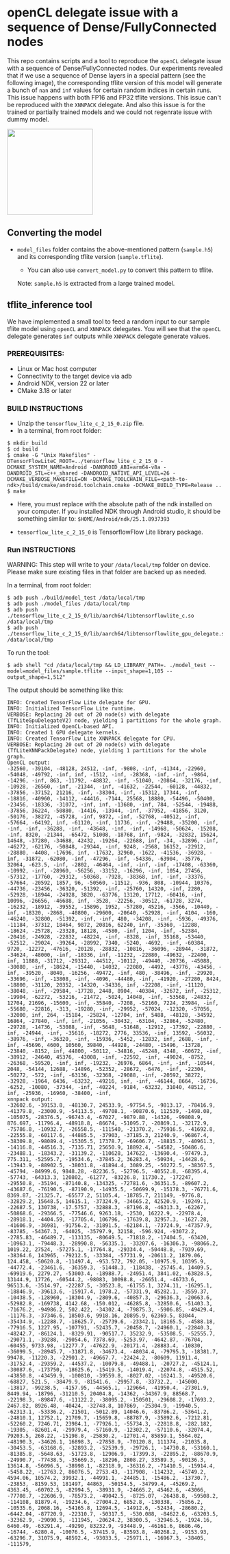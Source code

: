 # openCL delegate issue with a sequence of Dense/FullyConnected nodes 

This repo contains scripts and a tool to reproduce the `openCL` delegate issue with a sequence of Dense/FullyConnected nodes. Our experiments revealed that if we use a sequence of Dense layers in a special pattern (see the following image), the corresponding tflite version of this model will generate a bunch of `nan` and `inf` values for certain random indices in certain runs. This issue happens with both FP16 and FP32 tflite versions. This issue can't be reproduced with the `XNNPACK` delegate. And also this issue is for the trained or partially trained models and we could not regenrate issue with dummy model. 

<img src="image.png" width="200">

## Converting the model
* `model_files` folder contains the above-mentioned pattern (`sample.h5`) and its corresponding tflite version (`sample.tflite`). 
  * You can also use `convert_model.py` to convert this pattern to tflite.
  
  Note: `sample.h5` is extracted from a large trained model.

## tflite_inference tool 
We have implemented a small tool to feed a random input to our sample tflite model using `openCL` and `XNNPACK` delegates. You will see that the `openCL` delegate generates `inf` outputs while `XNNPACK` delegate generate values. 

### PREREQUISITES: ###
* Linux or Mac host computer
* Connectivity to the target device via adb
* Android NDK, version 22 or later
* CMake 3.18 or later

### BUILD INSTRUCTIONS ###
* Unzip the `tensorflow_lite_c_2_15_0.zip` file.
* In a terminal, from root folder:
```console
$ mkdir build
$ cd build
$ cmake -G "Unix Makefiles" -DTensorFlowLiteC_ROOT=../tensorflow_lite_c_2_15_0 -DCMAKE_SYSTEM_NAME=Android -DANDROID_ABI=arm64-v8a -DANDROID_STL=c++_shared -DANDROID_NATIVE_API_LEVEL=26 -DCMAKE_VERBOSE_MAKEFILE=ON -DCMAKE_TOOLCHAIN_FILE=<path-to-ndk>/build/cmake/android.toolchain.cmake -DCMAKE_BUILD_TYPE=Release ..
$ make
```
* Here, you must replace <path-to-ndk> with the absolute path of the ndk installed on your computer. If you installed NDK through Android studio, it should be something similar to:
`$HOME/Android/ndk/25.1.8937393`

* `tensorflow_lite_c_2_15_0` is TensorflowFlow Lite library package.
### Run INSTRUCTIONS ###
WARNING: This step will write to your `/data/local/tmp` folder on device. Please make sure existing files in that folder are backed up as needed.

In a terminal, from root folder:
```console
$ adb push ./build/model_test /data/local/tmp
$ adb push ./model_files /data/local/tmp
$ adb push ./tensorflow_lite_c_2_15_0/lib/aarch64/libtensorflowlite_c.so /data/local/tmp
$ adb push ./tensorflow_lite_c_2_15_0/lib/aarch64/libtensorflowlite_gpu_delegate.so /data/local/tmp
```

To run the tool:
```console
$ adb shell "cd /data/local/tmp && LD_LIBRARY_PATH=. ./model_test --model=model_files/sample.tflite --input_shape=1,105 --output_shape=1,512"
```

The output should be something like this:
```console
INFO: Created TensorFlow Lite delegate for GPU.
INFO: Initialized TensorFlow Lite runtime.
VERBOSE: Replacing 20 out of 20 node(s) with delegate (TfLiteGpuDelegateV2) node, yielding 1 partitions for the whole graph.
INFO: Initialized OpenCL-based API.
INFO: Created 1 GPU delegate kernels.
INFO: Created TensorFlow Lite XNNPACK delegate for CPU.
VERBOSE: Replacing 20 out of 20 node(s) with delegate (TfLiteXNNPackDelegate) node, yielding 1 partitions for the whole graph.
OpenCL output:
-32560, -39104, -48128, 24512, -inf, -9808, -inf, -41344, -22960, -54048, -49792, -inf, inf, -1512, -inf, -28368, -inf, -inf, -9864, -14296, -inf, 863, -11792, -48832, -inf, -51040, -20864, -32176, -inf, -10928, -26560, -inf, -21344, -inf, -41632, -22544, -60128, -44832, -37856, -37152, 21216, -inf, -38304, -inf, -15312, 17344, -inf, -18816, -40960, -14112, -44416, -7144, 25568, 18880, -54496, -50400, -23456, -18336, -31072, -inf, inf, -13680, -inf, 784, -52544, -19488, -37856, 36224, -50880, -14416, -13944, -inf, -37952, -41856, 3120, -50176, -38272, -45728, -inf, 9872, -inf, -52768, -40512, -inf, -57664, -64192, inf, -61120, -inf, 11736, -inf, -29488, -35200, -inf, -inf, -inf, -36288, -inf, -43648, -inf, -inf, -14968, -50624, -15208, -inf, 8320, -21344, -65472, 51008, -18768, inf, -9824, -32832, 15624, 14648, -37280, -34688, 42432, -19264, -22688, inf, -34, -32896, -inf, -46272, -62176, -50848, -29344, -inf, 9248, -2568, 16152, -22912, -28880, -4408, -17696, inf, -17632, 32960, -1622, -41536, -36928, -inf, -31872, -62080, -inf, -47296, -inf, -54336, -63904, -35776, 32064, -623.5, -inf, -2802, -46464, -inf, -inf, -inf, -17408, -63360, -10992, -inf, -28960, -56256, -33152, -16296, -inf, 1054, 27456, -57312, -17760, -29312, -50368, -7928, -38368, inf, -inf, -33376, -57664, -20592, 1857, 96, -50560, -11512, -936, 808, -10944, 10376, -44736, -23456, -36320, -51392, -inf, -25760, 14320, -inf, 2280, -52928, -18944, -24928, 3820, -63776, 13120, 17712, -60416, -inf, 10096, -26656, -46688, inf, -3528, -22256, -30512, -61728, 3274, -16232, -18912, -39552, -15896, 1952, -57280, 45216, -3566, -10440, -inf, -18320, -2868, -40800, -29600, -20640, -52928, -inf, 4104, -160, -46240, -32800, -51392, -inf, -inf, 480, -34208, -inf, -5936, -49376, -11184, -37312, 18464, 9872, 20816, 62240, inf, -35360, -12288, -18624, -25728, -23328, 18128, -4580, -inf, 1204, -inf, -52384, -20416, -24928, -22832, -48224, -inf, -8328, -inf, 35168, -53440, -52512, -29024, -39264, -28992, 7340, -5240, -4692, -inf, -60384, 9720, -12272, -47616, -20128, -28832, -10816, -36096, -28944, -31872, -34624, -48000, -inf, -18336, inf, -11232, -22880, -49632, -22400, -inf, 11888, -31712, -29312, -44512, -10112, -49440, -20736, -45088, -30080, -inf, -18624, -15440, -14032, -22080, -4492, -43776, -43456, -inf, -39520, -8040, -16256, -49472, -inf, 480, -38496, -inf, -29920, -33696, -inf, -13808, -inf, -4096, -44480, -inf, -41920, -27280, 8424, -18800, -31120, 20352, -14320, -34336, inf, -22208, -inf, -11120, -38048, -inf, -29584, -17728, 2448, 8904, -40384, -32672, inf, -25312, -19904, -62272, -53216, -21472, -5024, 14048, -inf, -53568, -24832, 12704, 21696, -15600, -inf, -35840, -7208, -52160, 7224, 23984, -inf, -55680, -22816, -313, -19280, -inf, -29952, -57024, -12320, -57056, -32000, inf, 264, -15184, -25824, -12704, inf, 5488, -48128, -34592, 16864, -27840, -inf, inf, -21056, -30432, -63104, -32864, -52480, -29728, -14736, -53088, -inf, -5648, -51648, -12912, -17392, -22880, -inf, -24944, -inf, -35616, -18272, 2776, 33536, -inf, 13592, -56032, -38976, -inf, -36320, -inf, -15936, -5452, -12832, inf, 2688, -inf, -inf, -45696, 4600, 10560, 39840, -44928, -24480, -15496, -13728, -23840, -8152, inf, 44800, -50112, -34816, -45248, 4348, -60672, -inf, -38912, -24640, 45376, -43008, -inf, -22592, -inf, -49024, -8752, -26368, -59520, -inf, inf, -19232, -26976, 6864, -inf, -inf, -10544, 2048, -54144, 12688, -14896, -52352, -28672, -6476, -inf, -22304, -50272, -572, -inf, -63136, -32368, -29088, -inf, -20592, 38272, -32928, -1964, 6436, -63232, -49216, inf, -inf, -46144, 8664, -16736, -6252, -10080, -37344, -inf, -40224, -9184, -63232, 31040, 48512, -inf, -25936, -16960, -38400, -inf, 
xnnpack output:
-32602.6, -39153.8, -48130.7, 24533.9, -97754.5, -9813.17, -78416.9, -41379.8, -23000.9, -54113.5, -49708.1, -90870.6, 112539, -1498.08, -105075, -28376.5, -96743.4, -67027, -9879.88, -14326, -99808.9, 876.697, -11796.4, -48918.8, -86674, -51095.7, -20869.1, -32172.9, -75786.8, -10932.7, -26558.5, -111540, -21370.2, -75916.5, -41692.8, -22555.8, -60117.6, -44885.5, -37903, -37185.3, 21240.9, -96867.4, -38309.8, -98089.4, -15305.5, 17378.7, -69606.7, -18815.7, -40961.3, -14116.8, -44516.3, -7135.71, 25650.9, 18892.4, -54582, -50486.6, -23488.1, -18343.2, -31139.2, -110628, 147622, -13690.4, -97479.3, 775.311, -52595.7, -19534.6, -37845.2, 36283.4, -50934, -14428.6, -13943.9, -88902.5, -38031.8, -41894.4, 3089.25, -50272.5, -38367.5, -45794, -84999.6, 9848.28, -82236.5, -52796.5, -40552.8, -68395.4, -57743, -64313.3, 120802, -61277, -83226.8, 11730.2, -172247, -29550.8, -35194, -87140.8, -134325, -72781.6, -36351.5, -89607.2, -43687.6, -76190.5, -87190.9, -14935.5, -50699.9, -15178.3, -76771.6, 8369.87, -21325.7, -65577.2, 51105.4, -18785.7, 211149, -9776.8, -32829.2, 15648.5, 14615.1, -37324.9, -34665.2, 42520.9, -19249.1, -22687.5, 130738, -17.5757, -32888.3, -87196.8, -46313.3, -62267, -50868.6, -29366.5, -77546.6, 9263.18, -2530, 16222.9, -22978.4, -28918.1, -4404.59, -17705.4, 106796, -17639.8, 32957.3, -1627.28, -41606.9, -36981, -91756.2, -31891.5, -62184.1, -73724.9, -47357.9, -83785, -54367.3, -64025, -35797.9, 32158, -596.924, -93072.2, -2785.83, -46489.7, -113135, -80649.5, -71818.2, -17404.5, -63420, -10963.1, -79448.3, -28990.8, -56335.1, -33207.6, -16306.3, -98066.2, 1019.22, 27524, -57275.1, -17764.8, -29334.4, -50448.8, -7939.69, -38364.6, 143965, -79212.5, -33384, -57731.9, -20611.2, 1879.06, 124.458, -50620.8, -11497.4, -953.572, 792.05, -10975.9, 10395.9, -44772.4, -23461.6, -36359.3, -51448.3, -118438, -25745.4, 14409.5, -69919.6, 2279.27, -53003.4, -18988.7, -24951.4, 3841.02, -63828.5, 13144.9, 17726, -60544.2, -98083, 10098.8, -26651.4, -46733.6, 96513.6, -3514.97, -22287.5, -30523.8, -61755.1, 3274.11, -16295.1, -18846.9, -39613.6, -15917.4, 1978.2, -57331.9, 45282.1, -3559.37, -10438.5, -128960, -18304.9, -2809.6, -40857.3, -29636.3, -20663.6, -52982.8, -169738, 4142.68, -150.012, -46285.8, -32850.6, -51403.3, -71676.2, -94986.2, 502.422, -34302.4, -79875.3, -5906.85, -49429.4, -11176.3, -37346.6, 18503.6, 9918.16, 20895.9, 62369.5, 83044, -35434.9, -12288.7, -18625.7, -25739.6, -23342.1, 18165.5, -4588.18, -77916.5, 1227.95, -107791, -52435.7, -20458.7, -24960.1, -22840.3, -48242.7, -86124.1, -8329.91, -90517.7, 35232.9, -53508.5, -52555.7, -29071.1, -39288, -29054.6, 7378.69, -5253.97, -4642.87, -76704, -60455, 9733.98, -12277.7, -47622.9, -20171.4, -28883.4, -10830, -36099.5, -28945.7, -31871.8, -34673.4, -48034.4, -79795.3, -18381.7, 99478, -11220.3, -22901.2, -49667.7, -22424.2, -80609, 11911.4, -31752.4, -29359.2, -44537.2, -10079.8, -49488.1, -20727.2, -45124.1, -30087.6, -173750, -18625.6, -15419.5, -14019.4, -22074.8, -4515.52, -43850.8, -43459.9, -100810, -39559.8, -8027.02, -16241.3, -49520.6, -68827, 521.5, -38479.9, -81541.6, -29957.8, -33732.2, -145000, -13817, -99238.5, -4157.95, -44565.1, -129664, -41950.4, -27301.9, 8449.94, -18796, -31210.5, 20404.8, -14362, -34367.9, 88568.7, -22198.3, -89847.6, -11122.2, -38095.2, -150501, -29608.2, -17693.2, 2467.82, 8926.48, -40424, -32748.8, 107869, -25304.9, -19940.5, -62313.1, -53336.2, -21501, -5012.89, 14046.6, -83786.2, -53641.2, -24810.1, 12752.1, 21709.7, -15659.8, -88787.9, -35892.6, -7212.81, -52260.2, 7246.71, 23984.1, -77926.1, -55734.3, -22818.8, -282.182, -19305, -82601.4, -29979.4, -57160.9, -12302.2, -57110.6, -32074.4, 79203.5, 268.22, -15198.8, -25830.2, -12701.4, 85859.1, 5564.02, -48190.3, -34626.1, 16898.3, -27858.9, -70120.8, 111374, -21035.8, -30453.5, -63168.6, -32893.2, -52539.9, -29726.1, -14730.8, -53160.1, -81385.8, -5648.63, -51723.8, -12906.9, -17399.3, -22895.2, -88670.9, -24990.7, -77438.5, -35669.3, -18296, 2808.27, 33589.3, -90136.3, 13614.8, -56096.5, -38998.1, -82318.9, -36316.2, -71410.5, -15914.4, -5458.22, -12763.2, 86076.5, 2753.43, -117908, -114232, -45749.2, 4594.06, 10574.2, 39932.1, -44991.1, -24485.1, -15486.2, -13730.7, -23853, -8159.53, 181497, 44863, -50154.5, -34799.4, -45269.2, 4363.45, -60702.5, -82994.5, -38931.9, -24665.2, 45462.6, -43066, -77708.7, -22606.9, -78573.2, -49042.5, -8725.07, -26438.8, -59508.2, -114108, 81879.4, -19234.6, -27004.2, 6852.8, -130338, -75856.2, -10535.6, 2068.16, -54165.8, 12694.5, -14912.6, -52434, -28680.2, -6442.04, -87720.9, -22310.7, -50317.5, -530.088, -84622.6, -63203.5, -32362.9, -29090.5, -111945, -20624.2, 38300.5, -32946.5, -1924.16, 6460.49, -63291.4, -49290, 83232.9, -93448.9, -46161.6, 8686.46, -16744, -6280.4, -10076.5, -37415.9, -83593.8, -40268.2, -9153.93, -63296.7, 31075.9, 48592.4, -93033.5, -25971.1, -16967.3, -38405, -111579, 
```

